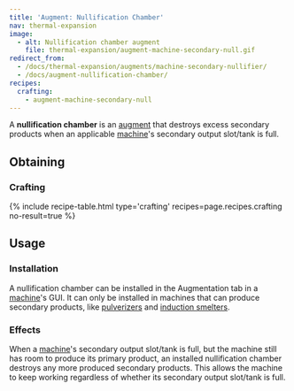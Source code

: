 ```yaml
---
title: 'Augment: Nullification Chamber'
nav: thermal-expansion
image:
  - alt: Nullification chamber augment
    file: thermal-expansion/augment-machine-secondary-null.gif
redirect_from:
  - /docs/thermal-expansion/augments/machine-secondary-nullifier/
  - /docs/augment-nullification-chamber/
recipes:
  crafting:
    - augment-machine-secondary-null
---
```


A **nullification chamber** is an [augment](/docs/thermal-expansion/augments/) that destroys
excess secondary products when an applicable [machine](/docs/thermal-expansion/machines/)'s
secondary output slot/tank is full.


Obtaining
---------

### Crafting
{% include recipe-table.html type='crafting' recipes=page.recipes.crafting no-result=true %}


Usage
-----

### Installation
A nullification chamber can be installed in the Augmentation tab in a
[machine](/docs/thermal-expansion/machines/)'s GUI. It can only be installed in machines that can
produce secondary products, like [pulverizers](/docs/thermal-expansion/pulverizer/) and [induction
smelters](/docs/thermal-expansion/induction-smelter/).

### Effects
When a [machine](/docs/thermal-expansion/machines/)'s secondary output slot/tank is full, but the
machine still has room to produce its primary product, an installed
nullification chamber destroys any more produced secondary products. This allows
the machine to keep working regardless of whether its secondary output slot/tank
is full.

